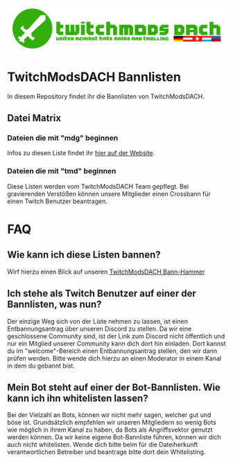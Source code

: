 ![](logo.png)
# TwitchModsDACH Bannlisten
In diesem Repository findet ihr die Bannlisten von TwitchModsDACH.

## Datei Matrix
### Dateien die mit "mdg" beginnen
Infos zu diesen Liste findet ihr [hier auf der Website](https://moonlight-design-studio.de/ban_lists/).  

### Dateien die mit "tmd" beginnen
Diese Listen werden vom TwitchModsDACH Team gepflegt.
Bei gravierenden Verstößen können unsere Mitglieder einen Crossbann für einen Twitch Benutzer beantragen.

# FAQ

## Wie kann ich diese Listen bannen?
Wirf hierzu einen Blick auf unseren [TwitchModsDACH Bann-Hammer](https://github.com/TwitchmodsDACH/Bann-Hammer/)

## Ich stehe als Twitch Benutzer auf einer der Bannlisten, was nun?
Der einzige Weg sich von der Liste nehmen zu lassen, ist einen Entbannungsantrag über unseren Discord zu stellen.
Da wir eine geschlossene Community sind, ist der Link zum Discord nicht öffentlich und nur ein Mitglied unserer Community kann dich dort hin einladen. Dort kannst du im "welcome"-Bereich einen Entbannungsantrag stellen, den wir dann prüfen werden.
Bitte wende dich hierzu an einen Moderator in einem Kanal in dem du gebannt bist.

## Mein Bot steht auf einer der Bot-Bannlisten. Wie kann ich ihn whitelisten lassen?
Bei der Vielzahl an Bots, können wir nicht mehr sagen, welcher gut und böse ist. Grundsätzlich empfehlen wir unseren Mitgliedern so wenig Bots wie möglich in ihrem Kanal zu haben, da Bots als Angriffsvektor genutzt werden können.
Da wir keine eigene Bot-Bannliste führen, können wir dich auch nicht whitelisten. Wende dich bitte beim für die Dateiherkunft verantwortlichen Betreiber und beantrage bitte dort dein Whitelisting.
